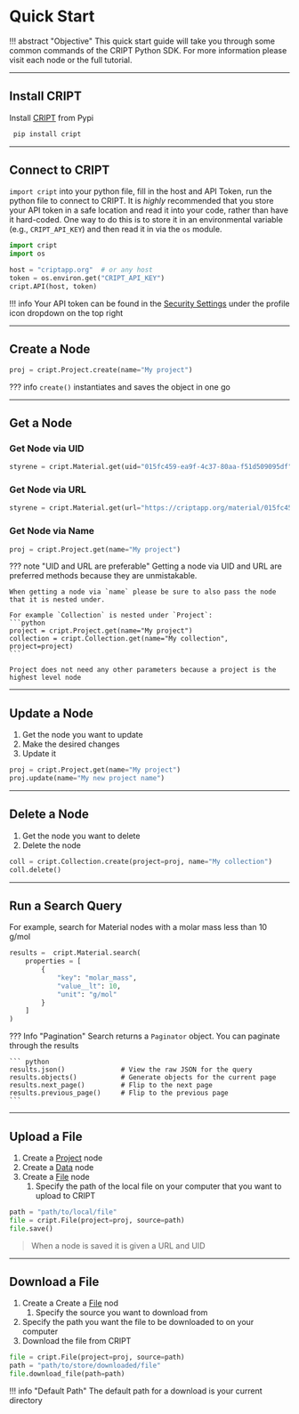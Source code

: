 # Quick Start

!!! abstract "Objective"
    This quick start guide will take you through some common commands of the CRIPT Python SDK. For more information please visit each node or the full tutorial.

---

## Install CRIPT
Install <a href="https://pypi.org/project/cript/" target="_blank">CRIPT</a> from Pypi
   ```bash
    pip install cript
   ```
---

## Connect to CRIPT

`import cript` into your python file, fill in the host and API Token, run the python file to connect to CRIPT. It is *highly* recommended that you store your API token in a safe location and read it into your code, rather than have it hard-coded. One way to do this is to store
it in an environmental variable (e.g., `CRIPT_API_KEY`) and then read it in via the `os` module.

``` py
import cript
import os

host = "criptapp.org"  # or any host
token = os.environ.get("CRIPT_API_KEY")
cript.API(host, token)
```

!!! info
    Your API token can be found in the <a href="https://criptapp.org/security/" target="_blank">Security Settings</a> under the profile icon dropdown on the top right

---

## Create a Node

``` python
proj = cript.Project.create(name="My project")
```

??? info
    `create()` instantiates and saves the object in one go

---
## Get a Node

### Get Node via UID
```python
styrene = cript.Material.get(uid="015fc459-ea9f-4c37-80aa-f51d509095df")
```

### Get Node via URL
```python
styrene = cript.Material.get(url="https://criptapp.org/material/015fc459-ea9f-4c37-80aa-f51d509095df/")
```

### Get Node via Name
```python
proj = cript.Project.get(name="My project")
```

??? note "UID and URL are preferable"
    Getting a node via UID and URL are preferred methods because they are unmistakable. 

    When getting a node via `name` please be sure to also pass the node that it is nested under.

    For example `Collection` is nested under `Project`:
    ```python
    project = cript.Project.get(name="My project")
    collection = cript.Collection.get(name="My collection", project=project)
    ```

    Project does not need any other parameters because a project is the highest level node

---

## Update a Node

1. Get the node you want to update
2. Make the desired changes
3. Update it

```python
proj = cript.Project.get(name="My project")
proj.update(name="My new project name")
```

---

## Delete a Node
1. Get the node you want to delete
2. Delete the node

``` py
coll = cript.Collection.create(project=proj, name="My collection")
coll.delete()
```

---

## Run a Search Query

For example, search for Material nodes with a molar mass less than 10 g/mol

``` py
results =  cript.Material.search(
    properties = [
        {
            "key": "molar_mass",
            "value__lt": 10,
            "unit": "g/mol"
        }
    ]
)
```

??? Info "Pagination"
    Search returns a `Paginator` object. You can paginate through the results

    ``` python
    results.json()              # View the raw JSON for the query
    results.objects()           # Generate objects for the current page
    results.next_page()         # Flip to the next page
    results.previous_page()     # Flip to the previous page
    ```

---

## Upload a File

1. Create a <a href="../node/project" target="_blank">Project</a> node
2. Create a <a href="../node/data" target="_blank">Data</a> node
3. Create a <a href="../node/data" target="_blank">File</a> node 
    1. Specify the path of the local file on your computer that you want to upload to CRIPT

``` python
path = "path/to/local/file"
file = cript.File(project=proj, source=path)
file.save()
```

> When a node is saved it is given a URL and UID

---

## Download a File

1. Create a Create a <a href="../node/data" target="_blank">File</a> nod 
    1. Specify the source you want to download from
2. Specify the path you want the file to be downloaded to on your computer
3. Download the file from CRIPT

<!-- TODO what is "path" is that the path you want to download from within CRIPT? -->
``` python
file = cript.File(project=proj, source=path)
path = "path/to/store/downloaded/file"
file.download_file(path=path)
```

!!! info "Default Path" 
    The default path for a download is your current directory
